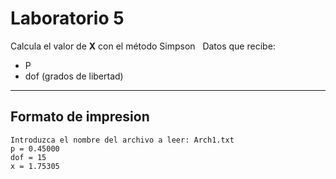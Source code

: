 # Laboratorio 5

Calcula el valor de **X** con el método Simpson
&nbsp;
Datos que recibe:
* P
* dof (grados de libertad)
- - - -
## Formato de impresion ##
```
Introduzca el nombre del archivo a leer: Arch1.txt
p = 0.45000
dof = 15
x = 1.75305
```
